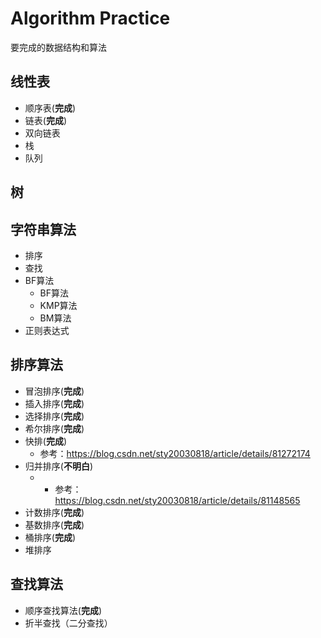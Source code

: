 # Algorithm Practice 

要完成的数据结构和算法

## 线性表

* 顺序表(**完成**)
* 链表(**完成**)
* 双向链表
* 栈
* 队列

## 树

## 字符串算法
* 排序
* 查找
* BF算法
    * BF算法  
    * KMP算法  
    * BM算法
* 正则表达式

## 排序算法
* 冒泡排序(**完成**)
* 插入排序(**完成**)
* 选择排序(**完成**)
* 希尔排序(**完成**)
* 快排(**完成**) 
    * 参考：https://blog.csdn.net/sty20030818/article/details/81272174
* 归并排序(**不明白**)
    * * 参考：https://blog.csdn.net/sty20030818/article/details/81148565
* 计数排序(**完成**)
* 基数排序(**完成**)
* 桶排序(**完成**)
* 堆排序

## 查找算法
* 顺序查找算法(**完成**)
* 折半查找（二分查找）

